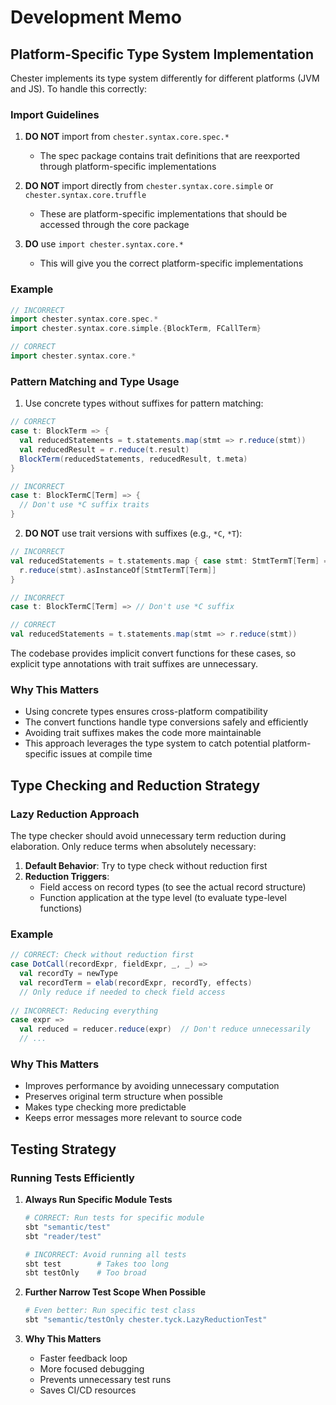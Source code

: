 # Development Memo

## Platform-Specific Type System Implementation

Chester implements its type system differently for different platforms (JVM and JS). To handle this correctly:

### Import Guidelines

1. **DO NOT** import from `chester.syntax.core.spec.*`
   - The spec package contains trait definitions that are reexported through platform-specific implementations

2. **DO NOT** import directly from `chester.syntax.core.simple` or `chester.syntax.core.truffle`
   - These are platform-specific implementations that should be accessed through the core package

3. **DO** use `import chester.syntax.core.*`
   - This will give you the correct platform-specific implementations

### Example

```scala
// INCORRECT
import chester.syntax.core.spec.*
import chester.syntax.core.simple.{BlockTerm, FCallTerm}

// CORRECT
import chester.syntax.core.*
```

### Pattern Matching and Type Usage

1. Use concrete types without suffixes for pattern matching:
```scala
// CORRECT
case t: BlockTerm => {
  val reducedStatements = t.statements.map(stmt => r.reduce(stmt))
  val reducedResult = r.reduce(t.result)
  BlockTerm(reducedStatements, reducedResult, t.meta)
}

// INCORRECT
case t: BlockTermC[Term] => {
  // Don't use *C suffix traits
}
```

2. **DO NOT** use trait versions with suffixes (e.g., `*C`, `*T`):
```scala
// INCORRECT
val reducedStatements = t.statements.map { case stmt: StmtTermT[Term] =>
  r.reduce(stmt).asInstanceOf[StmtTermT[Term]]
}

// INCORRECT
case t: BlockTermC[Term] => // Don't use *C suffix

// CORRECT
val reducedStatements = t.statements.map(stmt => r.reduce(stmt))
```

The codebase provides implicit convert functions for these cases, so explicit type annotations with trait suffixes are unnecessary.

### Why This Matters

- Using concrete types ensures cross-platform compatibility
- The convert functions handle type conversions safely and efficiently
- Avoiding trait suffixes makes the code more maintainable
- This approach leverages the type system to catch potential platform-specific issues at compile time 

## Type Checking and Reduction Strategy

### Lazy Reduction Approach

The type checker should avoid unnecessary term reduction during elaboration. Only reduce terms when absolutely necessary:

1. **Default Behavior**: Try to type check without reduction first
2. **Reduction Triggers**:
   - Field access on record types (to see the actual record structure)
   - Function application at the type level (to evaluate type-level functions)

### Example

```scala
// CORRECT: Check without reduction first
case DotCall(recordExpr, fieldExpr, _, _) =>
  val recordTy = newType
  val recordTerm = elab(recordExpr, recordTy, effects)
  // Only reduce if needed to check field access
  
// INCORRECT: Reducing everything
case expr =>
  val reduced = reducer.reduce(expr)  // Don't reduce unnecessarily
  // ...
```

### Why This Matters

- Improves performance by avoiding unnecessary computation
- Preserves original term structure when possible
- Makes type checking more predictable
- Keeps error messages more relevant to source code 

## Testing Strategy

### Running Tests Efficiently

1. **Always Run Specific Module Tests**
   ```bash
   # CORRECT: Run tests for specific module
   sbt "semantic/test"
   sbt "reader/test"
   
   # INCORRECT: Avoid running all tests
   sbt test        # Takes too long
   sbt testOnly    # Too broad
   ```

2. **Further Narrow Test Scope When Possible**
   ```bash
   # Even better: Run specific test class
   sbt "semantic/testOnly chester.tyck.LazyReductionTest"
   ```

3. **Why This Matters**
   - Faster feedback loop
   - More focused debugging
   - Prevents unnecessary test runs
   - Saves CI/CD resources 